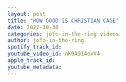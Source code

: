 ```yaml
---
layout: post
title: "HOW GOOD IS CHRISTIAN CAGE"
date: 2022-10-30
categories: jofo-in-the-ring videos
author: jofo-in-the-ring
spotify_track_id: 
youtube_video_id: nK9A914oxV4
apple_track_id: 
youtube_metadata: 
---
```

